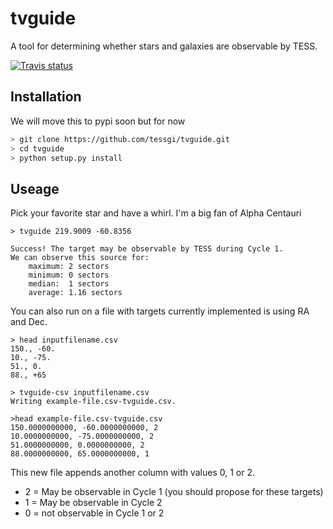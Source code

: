 # tvguide

A tool for determining whether stars and galaxies are observable by TESS.

[![Travis status](http://img.shields.io/travis/tessgi/tvguide/master.svg)](http://travis-ci.org/tessgi/tvguide)

## Installation
We will move this to pypi soon but for now

``` bash
> git clone https://github.com/tessgi/tvguide.git
> cd tvguide
> python setup.py install
```

## Useage
Pick your favorite star and have a whirl. I'm a big fan of Alpha Centauri
``` 
> tvguide 219.9009 -60.8356

Success! The target may be observable by TESS during Cycle 1.
We can observe this source for:
    maximum: 2 sectors
    minimum: 0 sectors
    median:  1 sectors
    average: 1.16 sectors
```

You can also run on a file with targets
currently implemented is using RA and Dec.
``` 
> head inputfilename.csv
150., -60.
10., -75.
51., 0.
88., +65

> tvguide-csv inputfilename.csv
Writing example-file.csv-tvguide.csv.

>head example-file.csv-tvguide.csv
150.0000000000, -60.0000000000, 2
10.0000000000, -75.0000000000, 2
51.0000000000, 0.0000000000, 2
88.0000000000, 65.0000000000, 1
```
This new file appends another column with values 0, 1 or 2. 
* 2 = May be observable in Cycle 1 (you should propose for these targets)
* 1 = May be observable in Cycle 2
* 0 = not observable in Cycle 1 or 2
